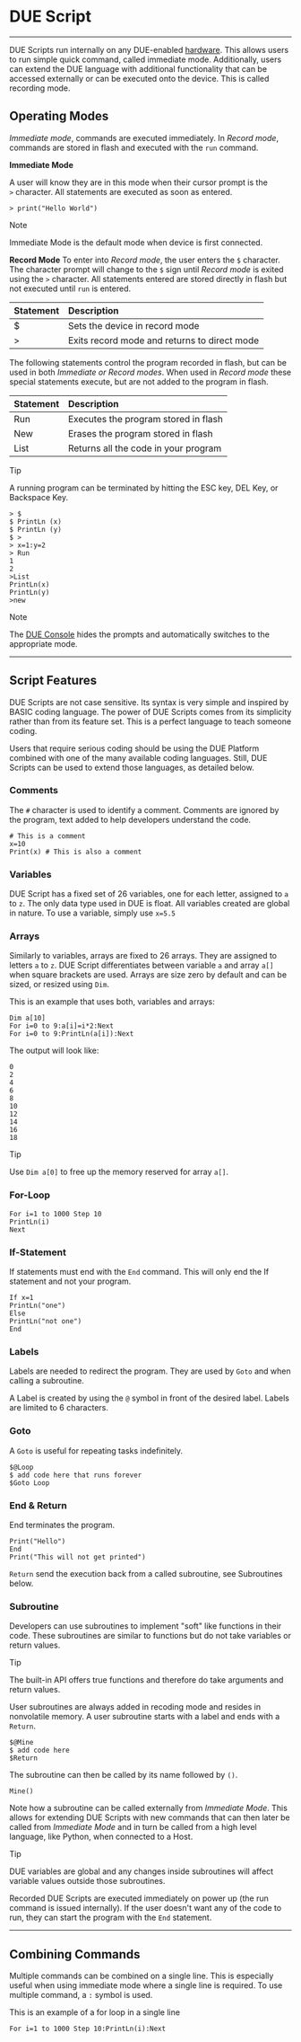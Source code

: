 # DUE Script

---

DUE Scripts run internally on any DUE-enabled [hardware](../../hardware/intro.md). This allows users to run simple quick command, called immediate mode. Additionally, users can extend the DUE language with additional functionality that can be accessed externally or can be executed onto the device. This is called recording mode.

## Operating Modes

*Immediate mode*, commands are executed immediately. In *Record mode*, commands are stored in flash and executed with the `run` command. 

**Immediate Mode**

A user will know they are in this mode when their cursor prompt is the  
`>` character. All statements are executed as soon as entered.

```basic 
> print("Hello World")
```

> [!NOTE]
> Immediate Mode is the default mode when device is first connected.

**Record Mode**
To enter into *Record mode*, the user enters the `$` character.
The character prompt will change to the `$` sign until *Record mode* is exited using the `>` character. All statements entered are stored directly in flash but not executed until `run` is entered. 

|Statement              |Description                                                            |
|:----------------------|:----------------------------------------------------------------------|
|$                      |Sets the device in record mode                                      |
|>                      |Exits record mode and returns to direct mode                                    |

The following statements control the program recorded in flash, but can be used in both *Immediate or Record modes*. When used in *Record mode* these special statements execute, but are not added to the program in flash. 

|Statement              |Description                                                            |
|:----------------------|:----------------------------------------------------------------------|
|Run                    |Executes the program stored in flash                                     |
|New                    |Erases the program stored in flash                                    |
|List                   |Returns all the code in your program                                     |

> [!TIP]
> A running program can be terminated by hitting the ESC key, DEL Key, or Backspace Key. 

```basic 
> $
$ PrintLn (x)
$ PrintLn (y)
$ >
> x=1:y=2
> Run
1
2
>List
PrintLn(x)
PrintLn(y)
>new
```

> [!NOTE]
> The [DUE Console](../console.md) hides the prompts and automatically switches to the appropriate mode.


---
## Script Features
DUE Scripts are not case sensitive. Its syntax is very simple and inspired by BASIC coding language. The power of DUE Scripts comes from its simplicity rather than from its feature set. This is a perfect language to teach someone coding.

Users that require serious coding should be using the DUE Platform combined with one of the many available coding languages. Still, DUE Scripts can be used to extend those languages, as detailed below.

### Comments
The `#` character is used to identify a comment. Comments are ignored by the program, text added to help developers understand the code.

```basic
# This is a comment
x=10
Print(x) # This is also a comment 
```

### Variables
DUE Script has a fixed set of 26 variables, one for each letter, assigned to `a` to `z`. The only data type used in DUE is float. All variables created are global in nature. To use a variable, simply use `x=5.5` 

### Arrays
Similarly to variables, arrays are fixed to 26 arrays. They are assigned to letters `a` to `z`. DUE Script differentiates between variable `a` and array `a[]` when square brackets are used. Arrays are size zero by default and can be sized, or resized using `Dim`.

This is an example that uses both, variables and arrays:

```basic
Dim a[10]
For i=0 to 9:a[i]=i*2:Next
For i=0 to 9:PrintLn(a[i]):Next
```

The output will look like:

```
0
2
4
6
8
10
12
14
16
18
```

> [!TIP]
> Use `Dim a[0]` to free up the memory reserved for array `a[]`.


### For-Loop

```basic 
For i=1 to 1000 Step 10
PrintLn(i)
Next
```

### If-Statement
If statements must end with the `End` command. This will only end the If statement and not your program. 

```basic 
If x=1
PrintLn("one")
Else 
PrintLn("not one")
End
```
### Labels

Labels are needed to redirect the program. They are used by `Goto` and when calling a subroutine.

A Label is created by using the `@` symbol in front of the desired label. Labels are limited to 6 characters. 

### Goto

A `Goto` is useful for repeating tasks indefinitely. 

```basic
$@Loop
$ add code here that runs forever
$Goto Loop 
```

### End & Return

End terminates the program.

```basic
Print("Hello")
End
Print("This will not get printed")
```

`Return` send the execution back from a called subroutine, see Subroutines below.

### Subroutine

Developers can use subroutines to implement "soft" like functions in their code. These subroutines are similar to functions but do not take variables or return values. 

> [!Tip] 
> The built-in API offers true functions and therefore do take arguments and return values.

User subroutines are always added in recoding mode and resides in nonvolatile memory. A user subroutine starts with a label and ends with a `Return`. 

```basic
$@Mine
$ add code here
$Return
```

The subroutine can then be called by its name followed by `()`.

```basic
Mine()
```

 Note how a subroutine can be called externally from *Immediate Mode*. This allows for extending DUE Scripts with new commands that can then later be called from *Immediate Mode* and in turn be called from a high level language, like Python, when connected to a Host.

> [!TIP]
> DUE variables are global and any changes inside subroutines will affect variable values outside those subroutines.

Recorded DUE Scripts are executed immediately on power up (the run command is issued internally). If the user doesn't want any of the code to run, they can start the program with the `End` statement.

---

## Combining Commands
Multiple commands can be combined on a single line. This is especially useful when using immediate mode where a single line is required. To use multiple command, a `:` symbol is used.

This is an example of a for loop in a single line

```basic 
For i=1 to 1000 Step 10:PrintLn(i):Next
```
